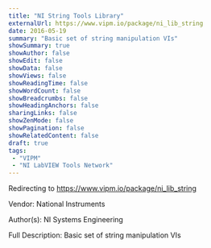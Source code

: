 ```yaml
---
title: "NI String Tools Library"
externalUrl: https://www.vipm.io/package/ni_lib_string
date: 2016-05-19
summary: "Basic set of string manipulation VIs"
showSummary: true
showAuthor: false
showEdit: false
showData: false
showViews: false
showReadingTime: false
showWordCount: false
showBreadcrumbs: false
showHeadingAnchors: false
sharingLinks: false
showZenMode: false
showPagination: false
showRelatedContent: false
draft: true
tags:
 - "VIPM"
 - "NI LabVIEW Tools Network"
---
```


Redirecting to https://www.vipm.io/package/ni_lib_string

Vendor: National Instruments

Author(s): NI Systems Engineering
 
Full Description:
Basic set of string manipulation VIs